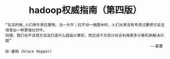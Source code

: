 <div align="center"><h1>hadoop权威指南（第四版）</h1></div>

```
“在古时候,人们用牛来拉重物。当一头牛；拉不动一根圆木时，人们从来没有考虑过要想方设法培育出一种更强壮的牛。
同理，我们也不该想方设法打造什么超级计算机，而应该千方百计综合利用更多计算机来解决问题”
																——葛蕾丝·霍柏（Grace Hopper）
```

